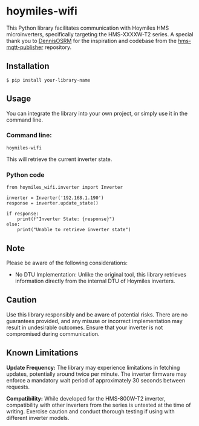 # hoymiles-wifi

This Python library facilitates communication with Hoymiles HMS microinverters, specifically targeting the HMS-XXXXW-T2 series. A special thank you to [DennisOSRM](https://github.com/DennisOSRM) for the inspiration and codebase from the [hms-mqtt-publisher](https://github.com/DennisOSRM/hms-mqtt-publisher) repository.

## Installation

```
$ pip install your-library-name
```

## Usage

You can integrate the library into your own project, or simply use it in the command line.

### Command line:

```
hoymiles-wifi
```

This will retrieve the current inverter state.

### Python code

```
from hoymiles_wifi.inverter import Inverter

inverter = Inverter('192.168.1.190')
response = inverter.update_state()

if response:
    print(f"Inverter State: {response}")
else:
    print("Unable to retrieve inverter state")
```

## Note

Please be aware of the following considerations:

 - No DTU Implementation: Unlike the original tool, this library
   retrieves information directly from the internal DTU of Hoymiles
   inverters.

## Caution

Use this library responsibly and be aware of potential risks. There are no guarantees provided, and any misuse or incorrect implementation may result in undesirable outcomes. Ensure that your inverter is not compromised during communication.

  
## Known Limitations

**Update Frequency:** The library may experience limitations in fetching updates, potentially around twice per minute. The inverter firmware may enforce a mandatory wait period of approximately 30 seconds between requests.

**Compatibility:** While developed for the HMS-800W-T2 inverter, compatibility with other inverters from the series is untested at the time of writing. Exercise caution and conduct thorough testing if using with different inverter models.
